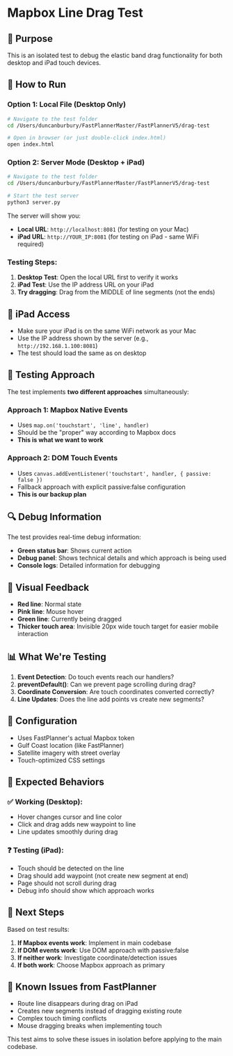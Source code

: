 # Mapbox Line Drag Test

## 🎯 Purpose
This is an isolated test to debug the elastic band drag functionality for both desktop and iPad touch devices.

## 🚀 How to Run

### Option 1: Local File (Desktop Only)
```bash
# Navigate to the test folder
cd /Users/duncanburbury/FastPlannerMaster/FastPlannerV5/drag-test

# Open in browser (or just double-click index.html)
open index.html
```

### Option 2: Server Mode (Desktop + iPad)
```bash
# Navigate to the test folder
cd /Users/duncanburbury/FastPlannerMaster/FastPlannerV5/drag-test

# Start the test server
python3 server.py
```

The server will show you:
- **Local URL**: `http://localhost:8081` (for testing on your Mac)
- **iPad URL**: `http://YOUR_IP:8081` (for testing on iPad - same WiFi required)

### Testing Steps:
1. **Desktop Test**: Open the local URL first to verify it works
2. **iPad Test**: Use the IP address URL on your iPad
3. **Try dragging**: Drag from the MIDDLE of line segments (not the ends)

## 📱 iPad Access
- Make sure your iPad is on the same WiFi network as your Mac
- Use the IP address shown by the server (e.g., `http://192.168.1.100:8081`)
- The test should load the same as on desktop

## 📱 Testing Approach
The test implements **two different approaches** simultaneously:

### Approach 1: Mapbox Native Events
- Uses `map.on('touchstart', 'line', handler)`
- Should be the "proper" way according to Mapbox docs
- **This is what we want to work**

### Approach 2: DOM Touch Events
- Uses `canvas.addEventListener('touchstart', handler, { passive: false })`
- Fallback approach with explicit passive:false configuration
- **This is our backup plan**

## 🔍 Debug Information
The test provides real-time debug information:
- **Green status bar**: Shows current action
- **Debug panel**: Shows technical details and which approach is being used
- **Console logs**: Detailed information for debugging

## 🎨 Visual Feedback
- **Red line**: Normal state
- **Pink line**: Mouse hover
- **Green line**: Currently being dragged
- **Thicker touch area**: Invisible 20px wide touch target for easier mobile interaction

## 📊 What We're Testing
1. **Event Detection**: Do touch events reach our handlers?
2. **preventDefault()**: Can we prevent page scrolling during drag?
3. **Coordinate Conversion**: Are touch coordinates converted correctly?
4. **Line Updates**: Does the line add points vs create new segments?

## 🔧 Configuration
- Uses FastPlanner's actual Mapbox token
- Gulf Coast location (like FastPlanner)
- Satellite imagery with street overlay
- Touch-optimized CSS settings

## 🐛 Expected Behaviors

### ✅ Working (Desktop):
- Hover changes cursor and line color
- Click and drag adds new waypoint to line
- Line updates smoothly during drag

### ❓ Testing (iPad):
- Touch should be detected on the line
- Drag should add waypoint (not create new segment at end)
- Page should not scroll during drag
- Debug info should show which approach works

## 📝 Next Steps
Based on test results:
1. **If Mapbox events work**: Implement in main codebase
2. **If DOM events work**: Use DOM approach with passive:false
3. **If neither work**: Investigate coordinate/detection issues
4. **If both work**: Choose Mapbox approach as primary

## 🚨 Known Issues from FastPlanner
- Route line disappears during drag on iPad
- Creates new segments instead of dragging existing route
- Complex touch timing conflicts
- Mouse dragging breaks when implementing touch

This test aims to solve these issues in isolation before applying to the main codebase.
